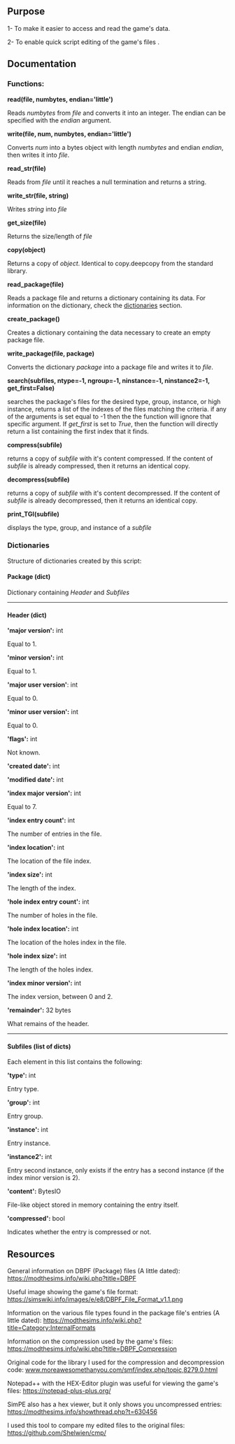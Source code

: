 ## Purpose
1- To make it easier to access and read the game's data.

2- To enable quick script editing of the game's files .

## Documentation
### Functions:
**read(file, numbytes, endian='little')**

Reads *numbytes* from *file* and converts it into an integer. The endian can be specified with the *endian* argument.

**write(file, num, numbytes, endian='little')**

Converts *num* into a bytes object with length *numbytes* and endian *endian*, then writes it into *file*.

**read_str(file)**

Reads from *file* until it reaches a null termination and returns a string.

**write_str(file, string)**

Writes *string* into *file*

**get_size(file)**

Returns the size/length of *file*

**copy(object)**

Returns a copy of *object*. Identical to copy.deepcopy from the standard library.

**read_package(file)**

Reads a package file and returns a dictionary containing its data. For information on the dictionary, check the [dictionaries](#dictionaries) section.

**create_package()**

Creates a dictionary containing the data necessary to create an empty package file.

**write_package(file, package)**

Converts the dictionary *package* into a package file and writes it to *file*.

**search(subfiles, ntype=-1, ngroup=-1, ninstance=-1, ninstance2=-1, get_first=False)**

searches the package's files for the desired type, group, instance, or high instance, returns a list of the indexes of the files matching the criteria. if any of the arguments is set equal to -1 then the the function will ignore that specific argument. If *get_first* is set to *True*, then the function will directly return a list containing the first index that it finds.

**compress(subfile)**

returns a copy of *subfile* with it's content compressed. If the content of *subfile* is already compressed, then it returns an identical copy. 

**decompress(subfile)**

returns a copy of *subfile* with it's content decompressed. If the content of *subfile* is already decompressed, then it returns an identical copy. 

**print_TGI(subfile)**

displays the type, group, and instance of a *subfile*

### Dictionaries
Structure of dictionaries created by this script:

#### Package (dict)
Dictionary containing *Header* and *Subfiles*

-----

#### Header (dict)

**'major version':** int

Equal to 1.

**'minor version':** int

Equal to 1.

**'major user version'**: int

Equal to 0.

**'minor user version':** int

Equal to 0.

**'flags':** int

Not known.

**'created date':** int

**'modified date':** int

**'index major version':** int

Equal to 7.

**'index entry count':** int

The number of entries in the file.

**'index location':** int

The location of the file index.

**'index size':** int

The length of the index.

**'hole index entry count':** int

The number of holes in the file.

**'hole index location':** int

The location of the holes index in the file.

**'hole index size':** int

The length of the holes index.

**'index minor version':** int

The index version, between 0 and 2.

**'remainder':** 32 bytes

What remains of the header.

-----

#### Subfiles (list of dicts)
Each element in this list contains the following:

**'type':** int

Entry type.

**'group':** int

Entry group.

**'instance':** int

Entry instance.

**'instance2':** int

Entry second instance, only exists if the entry has a second instance (if the index minor version is 2).

**'content':** BytesIO

File-like object stored in memory containing the entry itself.

**'compressed':** bool

Indicates whether the entry is compressed or not.

## Resources
General information on DBPF (Package) files (A little dated): https://modthesims.info/wiki.php?title=DBPF

Useful image showing the game's file format: https://simswiki.info/images/e/e8/DBPF_File_Format_v1.1.png

Information on the various file types found in the package file's entries (A little dated): https://modthesims.info/wiki.php?title=Category:InternalFormats

Information on the compression used by the game's files: https://modthesims.info/wiki.php?title=DBPF_Compression

Original code for the library I used for the compression and decompression code: www.moreawesomethanyou.com/smf/index.php/topic,8279.0.html

Notepad++ with the HEX-Editor plugin was useful for viewing the game's files: https://notepad-plus-plus.org/

SimPE also has a hex viewer, but it only shows you uncompressed entries: https://modthesims.info/showthread.php?t=630456

I used this tool to compare my edited files to the original files: https://github.com/Shelwien/cmp/
